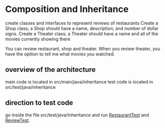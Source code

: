 # Composition and Inheritance
create classes and interfaces to represent reviews of restaurants
Create a Shop class; a Shop should have a name, description, and number of dollar signs.
Create a Theater class; a Theater should have a name and all of the movies currently showing there

You can review restaurant, shop and theater. When you review theater, you have the opition to tell me what movies you watched.
## overview of the architecture
 main code is located in src/main/java/inheritance
 test code is located in src/test/java/inheritance

 ## direction to test code

 go inside the file src/test/java/inheritance and run [RestaurantTest](./src/test/java/inheritance/RestaurantTest.java)
 and [ReviewTest](./src/test/java/inheritance/ReviewTest).
